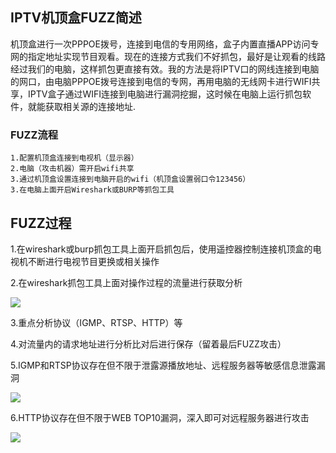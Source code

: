## IPTV机顶盒FUZZ简述

机顶盒进行一次PPPOE拨号，连接到电信的专用网络，盒子内置直播APP访问专网的指定地址实现节目观看。现在的连接方式我们不好抓包，最好是让观看的线路经过我们的电脑，这样抓包更直接有效。我的方法是将IPTV口的网线连接到电脑的网口，由电脑PPPOE拨号连接到电信的专网，再用电脑的无线网卡进行WIFI共享，IPTV盒子通过WIFI连接到电脑进行漏洞挖掘，这时候在电脑上运行抓包软件，就能获取相关源的连接地址.

### FUZZ流程

```
1.配置机顶盒连接到电视机（显示器）
2.电脑（攻击机器）需开启wifi共享
3.通过机顶盒设置连接到电脑开启的wifi（机顶盒设置弱口令123456）
3.在电脑上面开启Wireshark或BURP等抓包工具
```

## FUZZ过程
1.在wireshark或burp抓包工具上面开启抓包后，使用遥控器控制连接机顶盒的电视机不断进行电视节目更换或相关操作

2.在wireshark抓包工具上面对操作过程的流量进行获取分析

<img src="http://upload.ouliu.net/i/20171115171008lwigc.png"  />

3.重点分析协议（IGMP、RTSP、HTTP）等

4.对流量内的请求地址进行分析比对后进行保存（留着最后FUZZ攻击）

5.IGMP和RTSP协议存在但不限于泄露源播放地址、远程服务器等敏感信息泄露漏洞

<img src="http://upload.ouliu.net/i/2017111517085897w2o.jpeg"  />

6.HTTP协议存在但不限于WEB TOP10漏洞，深入即可对远程服务器进行攻击

<img src="http://upload.ouliu.net/i/20171115170656ryiki.png"  />

